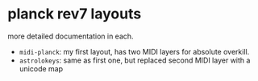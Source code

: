 # planck rev7 layouts

more detailed documentation in each.

- `midi-planck`: my first layout, has two MIDI layers for absolute overkill.
- `astrolokeys`: same as first one, but replaced second MIDI layer with a
    unicode map

